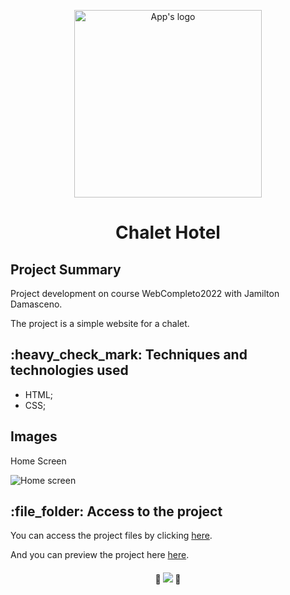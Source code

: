 <p align="center">
  <img src="https://user-images.githubusercontent.com/97169087/196175616-67e11143-38e7-4c77-9c8a-521a31330994.png" width='300px' alt="App's logo"/>
</p>
<h1 align="center">Chalet Hotel</h1>
<h2>Project Summary</h2>
<p>Project development on course WebCompleto2022 with Jamilton Damasceno.</p>
<p>The project is a simple website for a chalet.</p> 

<h2>:heavy_check_mark:  Techniques and technologies used</h2>
<ul>
 <li>HTML;</li>
 <li>CSS;</li>
</ul>

<h2>Images</h2>

<p>Home Screen</p>
<img src="https://user-images.githubusercontent.com/97169087/196174933-55b63e3e-eaa2-407b-8f29-885e6f5e0e07.png" alt="Home screen"/>

<h2>:file_folder: Access to the project</h2>

<p>You can access the project files by clicking <a href="https://github.com/PHDevss/projeto-chale-hotel/">here</a>.</p>
<p>And you can preview the project here <a href="https://phdevss.github.io/projeto-chale-hotel/" target="_blank">here</a>.</p> 

<h4 align="center"> 
  🚧 <img src="http://img.shields.io/static/v1?label=STATUS&message=FINISHED&color=1&style=for-the-badge" /> 🚧
